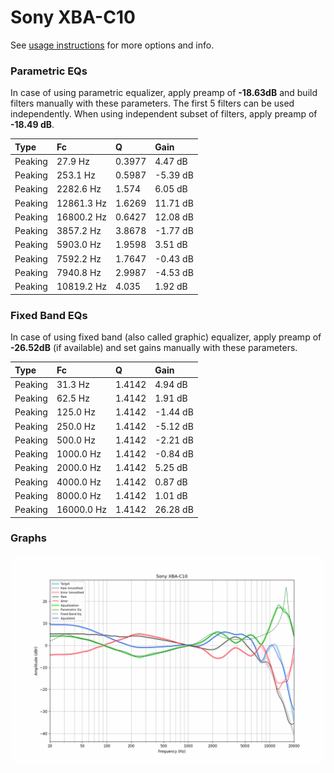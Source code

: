 # Sony XBA-C10
See [usage instructions](https://github.com/jaakkopasanen/AutoEq#usage) for more options and info.

### Parametric EQs
In case of using parametric equalizer, apply preamp of **-18.63dB** and build filters manually
with these parameters. The first 5 filters can be used independently.
When using independent subset of filters, apply preamp of **-18.49 dB**.

| Type    | Fc         |      Q | Gain     |
|:--------|:-----------|:-------|:---------|
| Peaking | 27.9 Hz    | 0.3977 | 4.47 dB  |
| Peaking | 253.1 Hz   | 0.5987 | -5.39 dB |
| Peaking | 2282.6 Hz  | 1.574  | 6.05 dB  |
| Peaking | 12861.3 Hz | 1.6269 | 11.71 dB |
| Peaking | 16800.2 Hz | 0.6427 | 12.08 dB |
| Peaking | 3857.2 Hz  | 3.8678 | -1.77 dB |
| Peaking | 5903.0 Hz  | 1.9598 | 3.51 dB  |
| Peaking | 7592.2 Hz  | 1.7647 | -0.43 dB |
| Peaking | 7940.8 Hz  | 2.9987 | -4.53 dB |
| Peaking | 10819.2 Hz | 4.035  | 1.92 dB  |

### Fixed Band EQs
In case of using fixed band (also called graphic) equalizer, apply preamp of **-26.52dB**
(if available) and set gains manually with these parameters.

| Type    | Fc         |      Q | Gain     |
|:--------|:-----------|:-------|:---------|
| Peaking | 31.3 Hz    | 1.4142 | 4.94 dB  |
| Peaking | 62.5 Hz    | 1.4142 | 1.91 dB  |
| Peaking | 125.0 Hz   | 1.4142 | -1.44 dB |
| Peaking | 250.0 Hz   | 1.4142 | -5.12 dB |
| Peaking | 500.0 Hz   | 1.4142 | -2.21 dB |
| Peaking | 1000.0 Hz  | 1.4142 | -0.84 dB |
| Peaking | 2000.0 Hz  | 1.4142 | 5.25 dB  |
| Peaking | 4000.0 Hz  | 1.4142 | 0.87 dB  |
| Peaking | 8000.0 Hz  | 1.4142 | 1.01 dB  |
| Peaking | 16000.0 Hz | 1.4142 | 26.28 dB |

### Graphs
![](./Sony%20XBA-C10.png)
